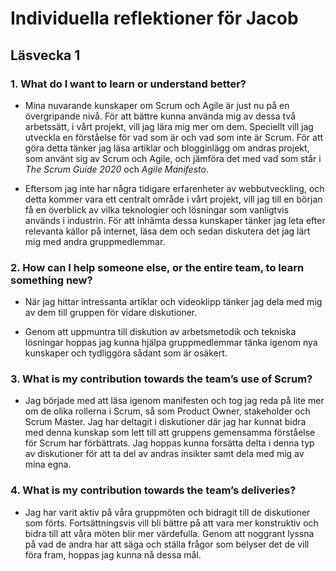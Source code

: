# Individuella reflektioner för Jacob
## Läsvecka 1

### 1. What do I want to learn or understand better?

- Mina nuvarande kunskaper om Scrum och Agile är just nu på en övergripande nivå. För att bättre kunna använda mig av dessa två arbetssätt, i vårt projekt, vill jag lära mig mer om dem. Speciellt vill jag utveckla en förståelse för vad som är och vad som inte är Scrum. För att göra detta tänker jag läsa artiklar och blogginlägg om andras projekt, som använt sig av Scrum och Agile, och jämföra det med vad som står i *The Scrum Guide 2020* och *Agile Manifesto*.

- Eftersom jag inte har några tidigare erfarenheter av webbutveckling, och detta kommer vara ett centralt område i vårt projekt, vill jag till en början få en överblick av vilka teknologier och lösningar som vanligtvis används i industrin. För att inhämta dessa kunskaper tänker jag leta efter relevanta källor på internet, läsa dem och sedan diskutera det jag lärt mig med andra gruppmedlemmar.



### 2. How can I help someone else, or the entire team, to learn something new?

- När jag hittar intressanta artiklar och videoklipp tänker jag dela med mig av dem till gruppen för vidare diskutioner.

- Genom att uppmuntra till diskution av arbetsmetodik och tekniska lösningar hoppas jag kunna hjälpa gruppmedlemmar tänka igenom nya kunskaper och tydliggöra sådant som är osäkert. 



### 3. What is my contribution towards the team’s use of Scrum?

- Jag började med att läsa igenom manifesten och tog jag reda på lite mer om de olika rollerna i Scrum, så som Product Owner, stakeholder och Scrum Master. Jag har deltagit i diskutioner där jag har kunnat bidra med denna kunskap som lett till att gruppens gemensamma förståelse för Scrum har förbättrats. Jag hoppas kunna forsätta delta i denna typ av diskutioner för att ta del av andras insikter samt dela med mig av mina egna. 



### 4. What is my contribution towards the team’s deliveries?

- Jag har varit aktiv på våra gruppmöten och bidragit till de diskutioner som förts. Fortsättningsvis vill bli bättre på att vara mer konstruktiv och bidra till att våra möten blir mer värdefulla. Genom att noggrant lyssna på vad de andra har att säga och ställa frågor som belyser det de vill föra fram, hoppas jag kunna nå dessa mål.